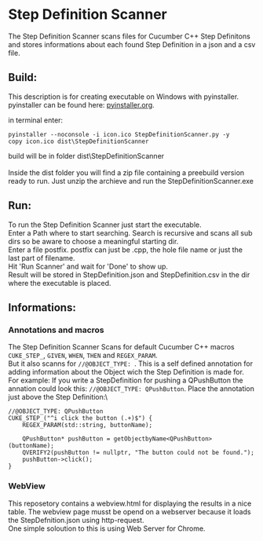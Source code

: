 # Step Definition Scanner

The Step Definition Scanner scans files for Cucumber C++ Step Definitons and stores informations about each found Step Definition in a json and a csv file.

## Build:
This description is for creating executable on Windows with pyinstaller.\
pyinstaller can be found here: [pyinstaller.org](https://www.pyinstaller.org/).

in terminal enter:
```
pyinstaller --noconsole -i icon.ico StepDefinitionScanner.py -y
copy icon.ico dist\StepDefinitionScanner
```

build will be in folder dist\StepDefinitionScanner\
\
Inside the dist folder you will find a zip file containing a preebuild version ready to run. Just unzip the archieve and run the StepDefinitionScanner.exe

## Run:
To run the Step Definition Scanner just start the executable.\
Enter a Path where to start searching. Search is recursive and scans all sub dirs so be aware to choose a meaningful starting dir.\
Enter a file postfix. postfix can just be .cpp, the hole file name or just the last part of filename.\
Hit 'Run Scanner' and wait for 'Done' to show up.\
Result will be stored in StepDefinition.json and StepDefinition.csv in the dir where the executable is placed.

## Informations:
### Annotations and macros
The Step Definition Scanner Scans for default Cucumber C++ macros ```CUKE_STEP_```, ```GIVEN```, ```WHEN```, ```THEN``` and ```REGEX_PARAM```.\
But it also scanns for ```//@OBJECT_TYPE: ```. This is a self defined annotation for adding information about the Object wich the Step Definition is made for. 
For example: If you write a StepDefinition for pushing a QPushButton the annation could look this: ```//@OBJECT_TYPE: QPushButton```. 
Place the annotation just above the Step Definition:\
```
//@OBJECT_TYPE: QPushButton
CUKE_STEP_("^i click the button (.+)$") {
	REGEX_PARAM(std::string, buttonName);

	QPushButton* pushButton = getObjectbyName<QPushButton>(buttonName);
	QVERIFY2(pushButton != nullptr, "The button could not be found.");
	pushButton->click();
}
```
### WebView
This reposetory contains a webview.html for displaying the results in a nice table. The webview page musst be opend on a webserver because it loads the StepDefnition.json using http-request.\
One simple soloution to this is using Web Server for Chrome.